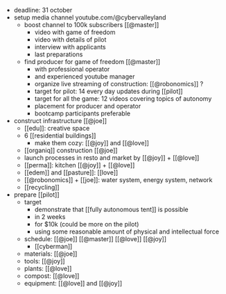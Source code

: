 - deadline: 31 october
- setup media channel youtube.com/@cybervalleyland
	- boost channel to 100k subscribers [[@master]]
		- video with game of freedom
		- video with details of pilot
		- interview with applicants
		- last preparations
	- find producer for game of freedom [[@master]]
		- with professional operator
		- and experienced youtube manager
		- organize live streaming of construction: [[@robonomics]] ?
		- target for pilot: 14 every day updates during [[pilot]]
		- target for all the game: 12 videos covering topics of autonomy
		- placement for producer and operator
		- bootcamp participants preferable
- construct infrastructure [[@joe]]
	- [[edu]]: creative space
	- 6 [[residential buildings]]
		- make them cozy: [[@joy]] and [[@love]]
	- [[organiq]] construction [[@joe]]
	- launch processes in resto and market by [[@joy]] + [[@love]]
	- [[perma]]: kitchen [[@joy]] + [[@love]]
	- [[edem]] and [[pasture]]: [[love]]
	- [[@robonomics]] + [[joe]]: water system, energy system, network
	- [[recycling]]
- prepare [[pilot]]
	- target
		- demonstrate that [[fully autonomous tent]] is possible
		- in 2 weeks
		- for $10k (could be more on the pilot)
		- using some reasonable amount of physical and intellectual force
	- schedule: [[@joe]] [[@master]] [[@love]] [[@joy]]
		- [[cyberman]]
	- materials: [[@joe]]
	- tools: [[@joy]]
	- plants: [[@love]]
	- compost: [[@love]]
	- equipment: [[@love]] and [[@joy]]